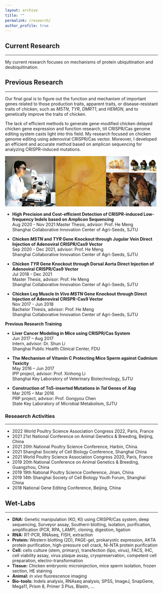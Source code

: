 ```yaml
---
layout: archive
title: ""
permalink: /research/
author_profile: true
---
```


## __Current Research__  
---
My current research focuses on mechanisms of protein ubiquitination and deubiquitination.


## __Previous Research__  
---

Our final goal is to figure out the function and mechanism of important genes related to those  production traits, apparent traits, or disease-resistant traits of chicken, such as *MSTN*, *TYR*, *DMRT1*, and *HEMGN*, and to genetically improve the traits of chicken.  

The lack of efficient methods to generate gene-modified chicken delayed chicken gene expression and function research, till CRISPR/Cas genome editing system casts light into this field. My research focused on chicken genome editing using adenoviral CRISPR/Cas vector. Moreover, I developed an efficient and accurate method based on amplicon sequencing for analyzing CRISPR-induced mutations.  

<img src="/images/rexres.jpg" style="width:33%"><img src="/images/chickenemb.gif" style="width:33%" title="(c) Anna Franz, 2011"><img src="/images/chickens.jpg" style="width:33%">


* __High Precision and Cost-efficient Detection of CRISPR-induced Low-frequency Indels based on Amplicon Sequencing__  
Aug 2020 - Nov 2021
Master Thesis, advisor: Prof. He Meng  
Shanghai Collaborative Innovation Center of Agri-Seeds, SJTU  

* __Chicken *MSTN* and *TYR* Gene Knockout through Jugular Vein Direct Injection of Adenoviral CRISPR/Cas9 Vector__   
Sep 2020 - Dec 2021, advisor: Prof. He Meng  
Shanghai Collaborative Innovation Center of Agri-Seeds, SJTU   


* __Chicken *TYR* Gene Knockout through Dorsal Aorta Direct Injection of Adenoviral CRISPR/Cas9 Vector__   
Jul 2018 - Dec 2021  
Master Thesis, advisor: Prof. He Meng   
Shanghai Collaborative Innovation Center of Agri-Seeds, SJTU   
 
* __Chicken Leg Muscle *In Vivo* *MSTN* Gene Knockout  through Direct Injection of Adenoviral CRISPR-Cas9 Vector__  
Nov 2017 - Jun 2018  
Bachelor Thiesis, advisor: Prof. He Meng   
Shanghai Collaborative Innovation Center of Agri-Seeds, SJTU   

__Previous Research Training__  

* __Liver Cancer Modeling in Mice using CRISPR/Cas System__  
Jun 2017 – Aug 2017  
Intern, advisor: Dr. Shun Li  
Shanghai Public Health Clinical Center, FDU


* __The Mechanism of Vitamin C Protecting Mice Sperm against Cadmium Toxicity__  
May 2016 – Jun 2017  
IPP project, advisor: Prof. Xinhong Li    
Shanghai Key Laboratory of Veterinary Biotechnology, SJTU  
* __Construction of Tn5-inserted Mutations in *Tal* Genes of *Xag*__  
Mar 2015 – Mar 2016  
PRP project, advisor: Prof. Gongyou Chen   
State Key  Laboratory  of Microbial  Metabolism, SJTU  

### __Reseaerch Activities__
---
* 2022 World Poultry Science Association Congress 2022, Paris, France
* 2021 21st National Conference on Animal Genetics & Breeding, Beijing, China
* 2021 20th National Poultry Science Conference, Harbin, China.
* 2021 Shanghai Society of Cell Biology Conference, Shanghai China
* 2021 World Poultry Science Association Congress 2020, Paris, France
* 2019 20th National Conference on Animal Genetics & Breeding, Guangzhou, China
* 2019 19th National Poultry Science Conference, Jinan, China
* 2019 14th Shanghai Society of Cell Biology Youth Forum, Shanghai China
* 2018 National Gene Editing Conference, Beijing, China

 
## __Wet-Labs__
---
* __DNA:__ Genetic manipulation (KO, KI) using CRISPR/Cas system, deep sequencing, Surveyor assay, Southern blotting, isolation, purification, amplification (PCR, RPA, LAMP), cloning, digestion, ligation
* __RNA:__ RT-PCR, RNAseq, FISH, extraction
* __Protein:__ Western blotting (2D), PAGE-gel, prokaryotic expression, AKTA protein purification, high-pressure cell crack, Ni-NTA protein purification  
* __Cell:__ cells culture (stem, primary), transfection (lipo, virus), FACS, IHC, cell viability assay, virus plaque assay, cryopreservation, competent cell preparation, electro-transformation
* __Tissue:__ Chicken embryonic microinjection, mice sperm isolation, frozen section, HE staining  
* __Animal:__  *in vivo* fluorescence imaging  
* __Bio-tools:__ Indels analysis, RNAseq analysis; SPSS, ImageJ, SnapGene, Mega11, Prism 8, Primer 3 Plus, Blastn, ... 



